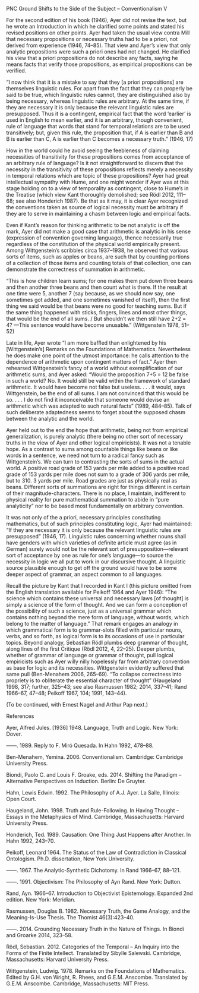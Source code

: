 PNC Ground Shifts to the Side of the Subject – Conventionalism V

For the second edition of his book (1946), Ayer did not revise the text, but he wrote an Introduction in which he clarified some points and stated his revised positions on other points. Ayer had taken the usual view contra Mill that necessary propositions or necessary truths had to be a priori, not derived from experience (1946, 74–85). That view and Ayer’s view that only analytic propositions were such a priori ones had not changed. He clarified his view that a priori propositions do not describe any facts, saying he means facts that verify those propositions, as empirical propositions can be verified.

“I now think that it is a mistake to say that they [a priori propositions] are themselves linguistic rules. For apart from the fact that they can properly be said to be true, which linguistic rules cannot, they are distinguished also by being necessary, whereas linguistic rules are arbitrary. At the same time, if they are necessary it is only because the relevant linguistic rules are presupposed. Thus it is a contingent, empirical fact that the word ‘earlier’ is used in English to mean earlier, and it is an arbitrary, though convenient, rule of language that words that stand for temporal relations are to be used transitively; but, given this rule, the proposition that, if A is earlier than B and B is earlier than C, A is earlier than C becomes a necessary truth.” (1946, 17)

How in the world could he avoid seeing the feebleness of claiming necessities of transitivity for these propositions comes from acceptance of an arbitrary rule of language? Is it not straightforward to discern that the necessity in the transitivity of these propositions reflects merely a necessity in temporal relations which are topic of these propositions? Ayer had great intellectual sympathy with Hume, and one might wonder if Ayer was at this stage holding on to a view of temporality as contingent, close to Hume’s in the Treatise (which view Kant thoroughly demolished; see Rödl 2012, 111–68; see also Honderich 1987). Be that as it may, it is clear Ayer recognized the conventions taken as source of logical necessity must be arbitrary if they are to serve in maintaining a chasm between logic and empirical facts.

Even if Kant’s reason for thinking arithmetic to be not analytic is off the mark, Ayer did not make a good case that arithmetic is analytic in his sense (expression of convention governing language), thence necessarily true regardless of the constitution of the physical world empirically present. Among Wittgenstein’s scribbles circa 1937–1938, he observed that various sorts of items, such as apples or beans, are such that by counting portions of a collection of those items and counting totals of that collection, one can demonstrate the correctness of summation in arithmetic.

“This is how children learn sums; for one makes them put down three beans and then another three beans and then count what is there. If the result at one time were 5, another 7 (say because, as we should now say, one sometimes got added, and one sometimes vanished of itself), then the first thing we said would be that beans were no good for teaching sums. But if the same thing happened with sticks, fingers, lines and most other things, that would be the end of all sums. / But shouldn’t we then still have 2+2 = 4? —This sentence would have become unusable.” (Wittgenstein 1978, 51–52)

Late in life, Ayer wrote “I am more baffled than enlightened by his [Wittgenstein’s] Remarks on the Foundations of Mathematics. Nevertheless he does make one point of the utmost importance: he calls attention to the dependence of arithmetic upon contingent matters of fact.” Ayer then rehearsed Wittgenstein’s fancy of a world without exemplification of our arithmetic sums, and Ayer asked: “Would the proposition 7+5 = 12 be false in such a world? No. It would still be valid within the framework of standard arithmetic. It would have become not false but useless. . . . it would, says Wittgenstein, be the end of all sums. I am not convinced that this would be so. . . . I do not find it inconceivable that someone would devise an arithmetic which was adapted to such natural facts” (1989, 484–85). Talk of such deliberate adaptedness seems to forget about the supposed chasm between the analytic and the world.

Ayer held out to the end the hope that arithmetic, being not from empirical generalization, is purely analytic (there being no other sort of necessary truths in the view of Ayer and other logical empiricists). It was not a tenable hope. As a contrast to sums among countable things like beans or like words in a sentence, we need not turn to a radical fancy such as Wittgenstein’s. We can turn to contrasting the sorts of sums in the actual world. A positive road grade of 153 yards per mile added to a positive road grade of 153 yards per mile does not sum to a grade of 306 yards per mile, but to 310. 3 yards per mile. Road grades are just as physically real as beans. Different sorts of summations are right for things different in certain of their magnitude-characters. There is no place, I maintain, indifferent to physical reality for pure mathematical summation to abide in “pure analyticity” nor to be based most fundamentally on arbitrary convention.

It was not only of the a priori, necessary principles constituting mathematics, but of such principles constituting logic, Ayer had maintained: “If they are necessary it is only because the relevant linguistic rules are presupposed” (1946, 17). Linguistic rules concerning whether nouns shall have genders with which varieties of definite article must agree (as in German) surely would not be the relevant sort of presupposition—relevant sort of acceptance by one as rule for one’s language—to source the necessity in logic we all put to work in our discursive thought. A linguistic source plausible enough to get off the ground would have to be some deeper aspect of  grammar, an aspect common to all languages.

Recall the picture by Kant that I recorded in Kant I (this picture omitted from the English translation available for Peikoff 1964 and Ayer 1946): “The science which contains these universal and necessary laws [of thought] is simply a science of the form of thought. And we can form a conception of the possibility of such a science, just as a universal grammar which contains nothing beyond the mere form of language, without words, which belong to the matter of language.” That remark engages an analogy in which grammatical form is to grammar-slots filled with particular nouns, verbs, and so forth, as logical form is to its occasions of use in particular topics. Beyond analogy, Sebastian Rödl plumbs deep grammar of thought, along lines of the first Critique (Rödl 2012, 4, 22–25). Deeper plumbs, whether of grammar of language or grammar of thought, pull logical empiricists such as Ayer willy nilly hopelessly far from arbitrary convention as base for logic and its necessities. Wittgenstein evidently suffered that same pull (Ben-Menahem 2006, 265–69). “To collapse correctness into propriety is to obliterate the essential character of thought” (Haugeland 1998, 317; further, 325–43; see also Rasmussen 1982; 2014, 337–41; Rand 1966–67, 47–48; Peikoff 1967, 104; 1991, 143–44).

(To be continued, with Ernest Nagel and Arthur Pap next.)

References

Ayer, Alfred Jules. [1936] 1948. Language, Truth and Logic. New York: Dover.

——. 1989. Reply to F. Miró Quesada. In Hahn 1992, 478–88.

Ben-Menahem, Yemina. 2006. Conventionalism. Cambridge: Cambridge University Press.

Biondi, Paolo C. and Louis F. Groake, eds. 2014. Shifting the Paradigm – Alternative Perspectives on Induction. Berlin: De Gruyter.

Hahn, Lewis Edwin. 1992. The Philosophy of A.J. Ayer. La Salle, Illinois: Open Court.

Haugeland, John. 1998. Truth and Rule-Following. In Having Thought – Essays in the Metaphysics of Mind. Cambridge, Massachusetts: Harvard University Press.

Honderich, Ted. 1989. Causation: One Thing Just Happens after Another. In Hahn 1992, 243–70.

Peikoff, Leonard 1964. The Status of the Law of Contradiction in Classical Ontologism. Ph.D. dissertation, New York University.

——. 1967. The Analytic-Synthetic Dichotomy. In Rand 1966–67, 88–121.

——. 1991. Objectivism: The Philosophy of Ayn Rand. New York: Dutton.

Rand, Ayn. 1966–67. Introduction to Objectivist Epistemology. Expanded 2nd edition. New York: Meridian.

Rasmussen, Douglas B. 1982. Necessary Truth, the Game Analogy, and the Meaning-Is-Use Thesis. The Thomist 46(3):423–40.

——. 2014. Grounding Necessary Truth in the Nature of Things. In Biondi and Groarke 2014, 323–58.

Rödl, Sebastian. 2012. Categories of the Temporal – An Inquiry into the Forms of the Finite Intellect. Translated by Sibylle Salewski. Cambridge, Massachusetts: Harvard University Press.

Wittgenstein, Ludwig. 1978. Remarks on the Foundations of Mathematics. Edited by G.H. von Wright, R. Rhees, and G.E.M. Anscombe. Translated by G.E.M. Anscombe. Cambridge, Massachusetts: MIT Press.
